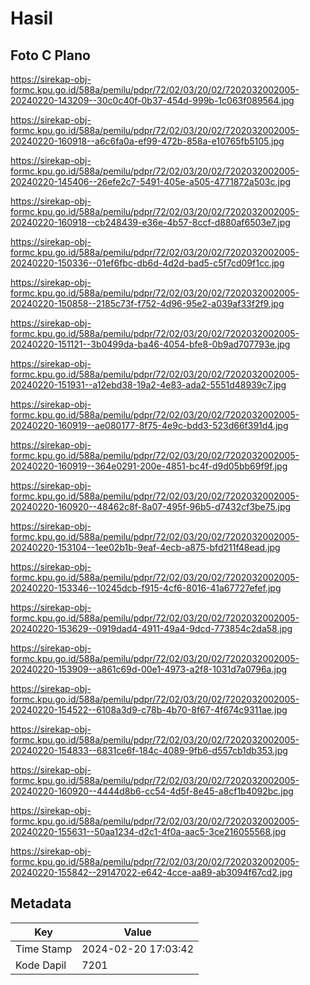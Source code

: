 # Hasil

## Foto C Plano

https://sirekap-obj-formc.kpu.go.id/588a/pemilu/pdpr/72/02/03/20/02/7202032002005-20240220-143209--30c0c40f-0b37-454d-999b-1c063f089564.jpg

https://sirekap-obj-formc.kpu.go.id/588a/pemilu/pdpr/72/02/03/20/02/7202032002005-20240220-160918--a6c6fa0a-ef99-472b-858a-e10765fb5105.jpg

https://sirekap-obj-formc.kpu.go.id/588a/pemilu/pdpr/72/02/03/20/02/7202032002005-20240220-145406--26efe2c7-5491-405e-a505-4771872a503c.jpg

https://sirekap-obj-formc.kpu.go.id/588a/pemilu/pdpr/72/02/03/20/02/7202032002005-20240220-160918--cb248439-e36e-4b57-8ccf-d880af6503e7.jpg

https://sirekap-obj-formc.kpu.go.id/588a/pemilu/pdpr/72/02/03/20/02/7202032002005-20240220-150336--01ef6fbc-db6d-4d2d-bad5-c5f7cd09f1cc.jpg

https://sirekap-obj-formc.kpu.go.id/588a/pemilu/pdpr/72/02/03/20/02/7202032002005-20240220-150858--2185c73f-f752-4d96-95e2-a039af33f2f9.jpg

https://sirekap-obj-formc.kpu.go.id/588a/pemilu/pdpr/72/02/03/20/02/7202032002005-20240220-151121--3b0499da-ba46-4054-bfe8-0b9ad707793e.jpg

https://sirekap-obj-formc.kpu.go.id/588a/pemilu/pdpr/72/02/03/20/02/7202032002005-20240220-151931--a12ebd38-19a2-4e83-ada2-5551d48939c7.jpg

https://sirekap-obj-formc.kpu.go.id/588a/pemilu/pdpr/72/02/03/20/02/7202032002005-20240220-160919--ae080177-8f75-4e9c-bdd3-523d66f391d4.jpg

https://sirekap-obj-formc.kpu.go.id/588a/pemilu/pdpr/72/02/03/20/02/7202032002005-20240220-160919--364e0291-200e-4851-bc4f-d9d05bb69f9f.jpg

https://sirekap-obj-formc.kpu.go.id/588a/pemilu/pdpr/72/02/03/20/02/7202032002005-20240220-160920--48462c8f-8a07-495f-96b5-d7432cf3be75.jpg

https://sirekap-obj-formc.kpu.go.id/588a/pemilu/pdpr/72/02/03/20/02/7202032002005-20240220-153104--1ee02b1b-9eaf-4ecb-a875-bfd211f48ead.jpg

https://sirekap-obj-formc.kpu.go.id/588a/pemilu/pdpr/72/02/03/20/02/7202032002005-20240220-153346--10245dcb-f915-4cf6-8016-41a67727efef.jpg

https://sirekap-obj-formc.kpu.go.id/588a/pemilu/pdpr/72/02/03/20/02/7202032002005-20240220-153629--0919dad4-4911-49a4-9dcd-773854c2da58.jpg

https://sirekap-obj-formc.kpu.go.id/588a/pemilu/pdpr/72/02/03/20/02/7202032002005-20240220-153909--a861c69d-00e1-4973-a2f8-1031d7a0796a.jpg

https://sirekap-obj-formc.kpu.go.id/588a/pemilu/pdpr/72/02/03/20/02/7202032002005-20240220-154522--6108a3d9-c78b-4b70-8f67-4f674c9311ae.jpg

https://sirekap-obj-formc.kpu.go.id/588a/pemilu/pdpr/72/02/03/20/02/7202032002005-20240220-154833--6831ce6f-184c-4089-9fb6-d557cb1db353.jpg

https://sirekap-obj-formc.kpu.go.id/588a/pemilu/pdpr/72/02/03/20/02/7202032002005-20240220-160920--4444d8b6-cc54-4d5f-8e45-a8cf1b4092bc.jpg

https://sirekap-obj-formc.kpu.go.id/588a/pemilu/pdpr/72/02/03/20/02/7202032002005-20240220-155631--50aa1234-d2c1-4f0a-aac5-3ce216055568.jpg

https://sirekap-obj-formc.kpu.go.id/588a/pemilu/pdpr/72/02/03/20/02/7202032002005-20240220-155842--29147022-e642-4cce-aa89-ab3094f67cd2.jpg


## Metadata

| Key        | Value               |
| ---------- | ------------------- |
| Time Stamp | 2024-02-20 17:03:42 |
| Kode Dapil | 7201                |



